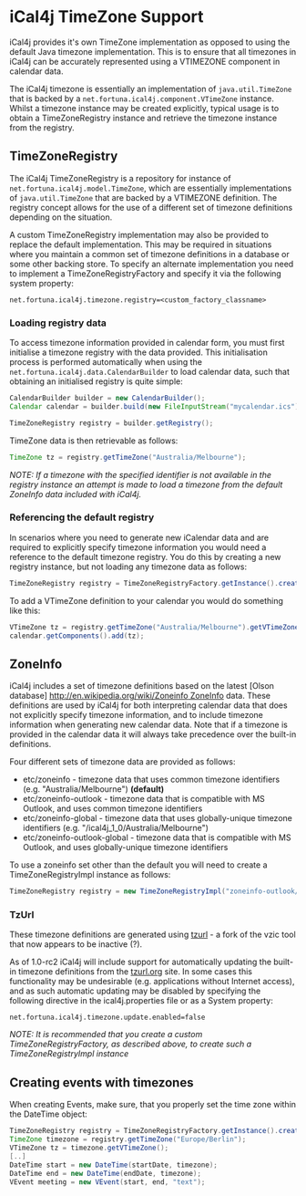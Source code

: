 # iCal4j TimeZone Support

iCal4j provides it's own TimeZone implementation as opposed to using the default Java timezone implementation. This is to ensure that all timezones in iCal4j can be accurately represented using a VTIMEZONE component in calendar data.

The iCal4j timezone is essentially an implementation of `java.util.TimeZone` that is backed by a `net.fortuna.ical4j.component.VTimeZone` instance. Whilst a timezone instance may be created explicitly, typical usage is to obtain a TimeZoneRegistry instance and retrieve the timezone instance from the registry.

## TimeZoneRegistry

The iCal4j TimeZoneRegistry is a repository for instance of `net.fortuna.ical4j.model.TimeZone`, which are essentially implementations of `java.util.TimeZone` that are backed by a VTIMEZONE definition. The registry concept allows for the use of a different set of timezone definitions depending on the situation.

A custom TimeZoneRegistry implementation may also be provided to replace the default implementation. This may be required in situations where you maintain a common set of timezone definitions in a database or some other backing store. To specify an alternate implementation you need to implement a TimeZoneRegistryFactory and specify it via the following system property:

```properties
net.fortuna.ical4j.timezone.registry=<custom_factory_classname>
```

### Loading registry data

To access timezone information provided in calendar form, you must first initialise a timezone registry with the data provided. This initialisation process is performed automatically when using the `net.fortuna.ical4j.data.CalendarBuilder` to load calendar data, such that obtaining an initialised registry is quite simple:

```java
CalendarBuilder builder = new CalendarBuilder();
Calendar calendar = builder.build(new FileInputStream("mycalendar.ics"));

TimeZoneRegistry registry = builder.getRegistry();
```

TimeZone data is then retrievable as follows:

```java
TimeZone tz = registry.getTimeZone("Australia/Melbourne");
```

_NOTE: If a timezone with the specified identifier is not available in the registry instance an attempt is made to load a timezone from the default ZoneInfo data included with iCal4j._


### Referencing the default registry

In scenarios where you need to generate new iCalendar data and are required to explicitly specify timezone information you would need a reference to the default timezone registry. You do this by creating a new registry instance, but not loading any timezone data as follows:

```java
TimeZoneRegistry registry = TimeZoneRegistryFactory.getInstance().createRegistry();
```

To add a VTimeZone definition to your calendar you would do something like this:

```java
VTimeZone tz = registry.getTimeZone("Australia/Melbourne").getVTimeZone();
calendar.getComponents().add(tz);
```

## ZoneInfo

iCal4j includes a set of timezone definitions based on the latest [Olson database] [http://en.wikipedia.org/wiki/Zoneinfo ZoneInfo](http://www.iana.org/time-zones) data. These definitions are used by iCal4j for both interpreting calendar data that does not explicitly specify timezone information, and to include timezone information when generating new calendar data. Note that if a timezone is provided in the calendar data it will always take precedence over the built-in definitions.

Four different sets of timezone data are provided as follows:

* etc/zoneinfo - timezone data that uses common timezone identifiers (e.g. "Australia/Melbourne") **(default)**
* etc/zoneinfo-outlook - timezone data that is compatible with MS Outlook, and uses common timezone identifiers
* etc/zoneinfo-global - timezone data that uses globally-unique timezone identifiers (e.g. "/ical4j_1_0/Australia/Melbourne")
* etc/zoneinfo-outlook-global - timezone data that is compatible with MS Outlook, and uses globally-unique timezone identifiers

To use a zoneinfo set other than the default you will need to create a TimeZoneRegistryImpl instance as follows:

```java
TimeZoneRegistry registry = new TimeZoneRegistryImpl("zoneinfo-outlook/")
```

### TzUrl

These timezone definitions are generated using [tzurl](./tzurl) - a fork of the vzic tool that now appears to be inactive (?).

As of 1.0-rc2 iCal4j will include support for automatically updating the built-in timezone definitions from the [tzurl.org](http://www.tzurl.org) site. In some cases this functionality may be undesirable (e.g. applications without Internet access), and as such automatic updating may be disabled by specifying the following directive in the ical4j.properties file or as a System property:

```properties
net.fortuna.ical4j.timezone.update.enabled=false
```

_NOTE: It is recommended that you create a custom TimeZoneRegistryFactory, as described above, to create such a TimeZoneRegistryImpl instance_

## Creating events with timezones

When creating Events, make sure, that you properly set the time zone within the DateTime object:

```java
TimeZoneRegistry registry = TimeZoneRegistryFactory.getInstance().createRegistry();
TimeZone timezone = registry.getTimeZone("Europe/Berlin");
VTimeZone tz = timezone.getVTimeZone();
[..]
DateTime start = new DateTime(startDate, timezone);
DateTime end = new DateTime(endDate, timezone);
VEvent meeting = new VEvent(start, end, "text");
```
